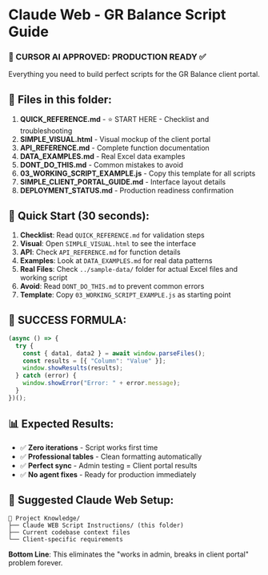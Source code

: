 # Claude Web - GR Balance Script Guide
### 🎯 CURSOR AI APPROVED: PRODUCTION READY ✅

Everything you need to build perfect scripts for the GR Balance client portal.

## 📁 Files in this folder:

1. **QUICK_REFERENCE.md** - ⭐ START HERE - Checklist and troubleshooting
2. **SIMPLE_VISUAL.html** - Visual mockup of the client portal
3. **API_REFERENCE.md** - Complete function documentation  
4. **DATA_EXAMPLES.md** - Real Excel data examples
5. **DONT_DO_THIS.md** - Common mistakes to avoid
6. **03_WORKING_SCRIPT_EXAMPLE.js** - Copy this template for all scripts
7. **SIMPLE_CLIENT_PORTAL_GUIDE.md** - Interface layout details
8. **DEPLOYMENT_STATUS.md** - Production readiness confirmation

## 🚀 Quick Start (30 seconds):

1. **Checklist**: Read `QUICK_REFERENCE.md` for validation steps
2. **Visual**: Open `SIMPLE_VISUAL.html` to see the interface  
3. **API**: Check `API_REFERENCE.md` for function details
4. **Examples**: Look at `DATA_EXAMPLES.md` for real data patterns
5. **Real Files**: Check `../sample-data/` folder for actual Excel files and working script
6. **Avoid**: Read `DONT_DO_THIS.md` to prevent common errors
7. **Template**: Copy `03_WORKING_SCRIPT_EXAMPLE.js` as starting point

## 🎯 SUCCESS FORMULA:

```javascript
(async () => {
  try {
    const { data1, data2 } = await window.parseFiles();
    const results = [{ "Column": "Value" }];
    window.showResults(results);
  } catch (error) {
    window.showError("Error: " + error.message);
  }
})();
```

## 📊 Expected Results:
- ✅ **Zero iterations** - Script works first time
- ✅ **Professional tables** - Clean formatting automatically
- ✅ **Perfect sync** - Admin testing = Client portal results
- ✅ **No agent fixes** - Ready for production immediately

## 🔧 Suggested Claude Web Setup:
```
📁 Project Knowledge/
├── Claude WEB Script Instructions/ (this folder)
├── Current codebase context files
└── Client-specific requirements
```

**Bottom Line**: This eliminates the "works in admin, breaks in client portal" problem forever.